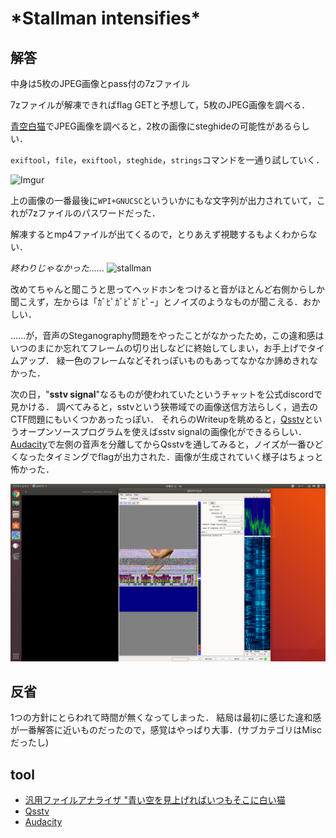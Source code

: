 # \*Stallman intensifies*

## 解答
中身は5枚のJPEG画像とpass付の7zファイル

7zファイルが解凍できればflag GETと予想して，5枚のJPEG画像を調べる．

[青空白猫](https://digitaltravesia.jp/usamimihurricane/webhelp/_RESOURCE/MenuItem/another/anotherAoZoraSiroNeko.html)でJPEG画像を調べると，2枚の画像にsteghideの可能性があるらしい．

`exiftool`，`file`，`exiftool`，`steghide`，`strings`コマンドを一通り試していく．

![Imgur](https://i.imgur.com/JR0GFRe.jpg)

上の画像の一番最後に`WPI+GNUCSC`といういかにもな文字列が出力されていて，これが7zファイルのパスワードだった．

解凍するとmp4ファイルが出てくるので，とりあえず視聴するもよくわからない．

*終わりじゃなかった......*
![stallman](https://upload.wikimedia.org/wikipedia/commons/f/f3/Richard_Stallman_by_Anders_Brenna_01.jpg)

改めてちゃんと聞こうと思ってヘッドホンをつけると音がほとんど右側からしか聞こえず，左からは「ｶﾞﾋﾟｶﾞﾋﾟｶﾞﾋﾟｰ」とノイズのようなものが聞こえる．おかしい．

......が，音声のSteganography問題をやったことがなかったため，この違和感はいつのまにか忘れてフレームの切り出しなどに終始してしまい，お手上げでタイムアップ．
緑一色のフレームなどそれっぽいものもあってなかなか諦めきれなかった．

次の日，"**sstv signal**"なるものが使われていたというチャットを公式discordで見かける．
調べてみると，sstvという狭帯域での画像送信方法らしく，過去のCTF問題にもいくつかあったっぽい．
それらのWriteupを眺めると，[Qsstv](https://charlesreid1.com/wiki/Qsstv)というオープンソースプログラムを使えばsstv signalの画像化ができるらしい．
[Audacity](https://www.audacityteam.org/)で左側の音声を分離してからQsstvを通してみると，ノイズが一番ひどくなったタイミングでflagが出力された．画像が生成されていく様子はちょっと怖かった．

![flag](Answer.png "WPI{im_a_h@m_0per@10r_now_!_73}")

## 反省
1つの方針にとらわれて時間が無くなってしまった．
結局は最初に感じた違和感が一番解答に近いものだったので，感覚はやっぱり大事．(サブカテゴリはMiscだったし)

## tool
+ [汎用ファイルアナライザ "青い空を見上げればいつもそこに白い猫](https://digitaltravesia.jp/usamimihurricane/webhelp/_RESOURCE/MenuItem/another/anotherAoZoraSiroNeko.html)
+ [Qsstv](https://charlesreid1.com/wiki/Qsstv)
+ [Audacity](https://www.audacityteam.org/)